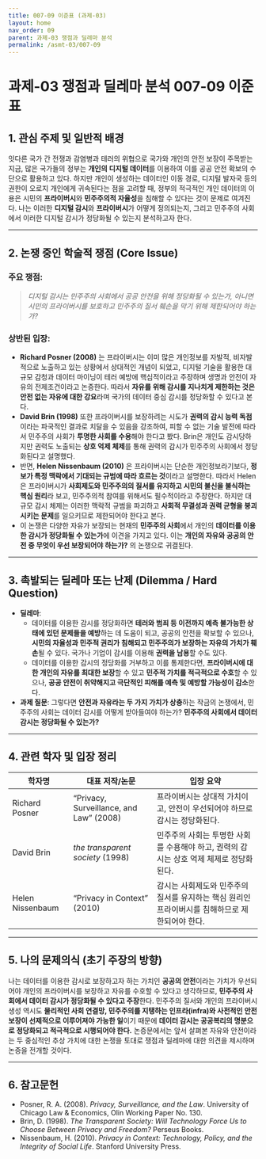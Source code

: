 ```yaml
---
title: 007-09 이준표 (과제-03)
layout: home
nav_order: 09
parent: 과제-03 쟁점과 딜레마 분석
permalink: /asmt-03/007-09
---
```


# 과제-03 쟁점과 딜레마 분석 007-09 이준표 

## 1. 관심 주제 및 일반적 배경

잇다른 국가 간 전쟁과 감염병과 테러의 위협으로 국가와 개인의 안전 보장이 주목받는 지금, 많은 국가들의 정부는 **개인의 디지털 데이터**를 이용하여 이를 공공 안전 확보의 수단으로 활용하고 있다. 하지만 개인이 생성하는 데이터인 이동 경로, 디지털 발자국 등의 권한이 오로지 개인에게 귀속된다는 점을 고려할 때, 정부의 적극적인 개인 데이터의 이용은 시민의 **프라이버시**와 **민주주의적 자율성**을 침해할 수 있다는 것이 문제로 여겨진다. 나는 이러한 **디지털 감시**와 **프라이버시**가 어떻게 정의되는지, 그리고 민주주의 사회에서 이러한 디지털 감시가 정당화될 수 있는지 분석하고자 한다.

---

## 2. 논쟁 중인 학술적 쟁점 (Core Issue)

### 주요 쟁점:  

> *디지털 감시는 민주주의 사회에서 공공 안전을 위해 정당화될 수 있는가, 아니면 시민의 프라이버시를 보호하고 민주주의 질서 훼손을 막기 위해 제한되어야 하는가?*

### 상반된 입장:
- **Richard Posner (2008)** 는 프라이버시는 이미 많은 개인정보를 자발적, 비자발적으로 노출하고 있는 상황에서 상대적인 개념이 되었고, 디지털 기술을 활용한 대규모 감청과 데이터 마이닝이 테러 예방에 핵심적이라고 주장하며 생명과 안전이 자유의 전제조건이라고 논증한다. 따라서 **자유를 위해 감시를 지나치게 제한하는 것은 안전 없는 자유에 대한 강요**라며 국가의 데이터 중심 감시를 정당화할 수 있다고 본다.
- **David Brin (1998)** 또한 프라이버시를 보장하려는 시도가 **권력의 감시 능력 독점**이라는 파국적인 결과로 치달을 수 있음을 강조하여, 피할 수 없는 기술 발전에 따라서 민주주의 사회가 **투명한 사회를 수용**해야 한다고 봤다. Brin은 개인도 감시당하지만 권력도 노출되는 **상호 억제 체제**를 통해 권력의 감시가 민주주의 사회에서 정당화된다고 설명했다.
- 반면, **Helen Nissenbaum (2010)** 은 프라이버시는 단순한 개인정보라기보다, **정보가 특정 맥락에서 기대되는 규범에 따라 흐르는 것**이라고 설명한다. 따라서 Helen은 프라이버시가 **사회제도와 민주주의의 질서를 유지하고 시민의 불신을 불식하는 핵심 원리**라 보고, 민주주의적 참여를 위해서도 필수적이라고 주장한다. 하지만 대규모 감시 체제는 이러한 맥락적 규범을 파괴하고 **사회적 무결성과 권력 균형을 붕괴시키는 문제**를 일으키므로 제한되어야 한다고 본다.
- 이 논쟁은 다양한 자유가 보장되는 현재의 **민주주의 사회**에서 개인의 **데이터를 이용한 감시가 정당화될 수 있는가**에 이견을 가지고 있다. 이는 **개인의 자유와 공공의 안전 중 무엇이 우선 보장되어야 하는가?** 의 논쟁으로 귀결된다.

---

## 3. 촉발되는 딜레마 또는 난제 (Dilemma / Hard Question)

- **딜레마**: 
  - 데이터를 이용한 감시를 정당화하면 **테러와 범죄 등 이전까지 예측 불가능한 상태에 있던 문제들을 예방**하는 데 도움이 되고, 공공의 안전을 확보할 수 있으나, **시민의 자율성과 민주적 권리가 침해되고 민주주의가 보장하는 자유의 가치가 훼손**될 수 있다. 국가나 기업이 감시를 이용해 **권력을 남용**할 수도 있다.  
  - 데이터를 이용한 감시의 정당화를 거부하고 이를 통제한다면, **프라이버시에 대한 개인의 자유를 최대한 보장**할 수 있고 **민주적 가치를 적극적으로 수호**할 수 있으나, **공공 안전이 취약해지고 극단적인 피해를 예측 및 예방할 가능성이 감소**한다. 
- **과제 질문**: 그렇다면 **안전과 자유라는 두 가지 가치가 상충**하는 작금의 논쟁에서, 민주주의 사회는 데이터 감시를 어떻게 받아들여야 하는가? **민주주의 사회에서 데이터 감시는 정당화될 수 있는가?**

---

## 4. 관련 학자 및 입장 정리

| 학자명             | 대표 저작/논문                                   | 입장 요약 |
|--------------------|---------------------------------------------------|-----------|
| Richard Posner   | “Privacy, Surveillance, and Law” (2008)                          | 프라이버시는 상대적 가치이고, 안전이 우선되어야 하므로 감시는 정당화된다. |
| David Brin    | *the transparent society* (1998)                                | 민주주의 사회는 투명한 사회를 수용해야 하고, 권력의 감시는 상호 억제 체제로 정당화된다. |
| Helen Nissenbaum     | “Privacy in Context” (2010) | 감시는 사회제도와 민주주의 질서를 유지하는 핵심 원리인 프라이버시를 침해하므로 제한되어야 한다. |

---

## 5. 나의 문제의식 (초기 주장의 방향)

나는 데이터를 이용한 감시로 보장하고자 하는 가치인 **공공의 안전**이라는 가치가 우선되어야 개인의 프라이버시를 보장하고 자유를 수호할 수 있다고 생각하므로, **민주주의 사회에서 데이터 감시가 정당화될 수 있다고 주장**한다. 민주주의 질서와 개인의 프라이버시 생성 역시도 **물리적인 사회 연결망, 민주주의를 지탱하는 인프라(infra)와 사전적인 안전 보장이 선제적으로 이루어져야 가능한 일**이기 때문에 **데이터 감시는 공공복리의 명분으로 정당화되고 적극적으로 시행되어야 한다.** 논증문에서는 앞서 살펴본 자유와 안전이라는 두 중심적인 추상 가치에 대한 논쟁을 토대로 쟁점과 딜레마에 대한 의견을 제시하며 논증을 전개할 것이다.

---

## 6. 참고문헌

- Posner, R. A. (2008). *Privacy, Surveillance, and the Law*. University of Chicago Law & Economics, Olin Working Paper No. 130.
- Brin, D. (1998). *The Transparent Society: Will Technology Force Us to Choose Between Privacy and Freedom?* Perseus Books.
- Nissenbaum, H. (2010). *Privacy in Context: Technology, Policy, and the Integrity of Social Life*. Stanford University Press.
